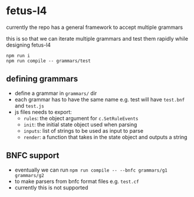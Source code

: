 # fetus-l4

currently the repo has a general framework to accept multiple grammars

this is so that we can iterate multiple grammars and test them rapidly while designing fetus-l4

```
npm run i
npm run compile -- grammars/test
```

## defining grammars

- define a grammar in `grammars/` dir
- each grammar has to have the same name e.g. test will have `test.bnf` and `test.js`
- js files needs to export:
    - `rules`: the object argument for `c.SetRuleEvents`
    - `init`: the initial state object used when parsing
    - `inputs`: list of strings to be used as input to parse
    - `render`: a function that takes in the state object and outputs a string

## BNFC support

- eventually we can run `npm run compile -- --bnfc grammars/g1 grammars/g2`
- to make parsers from bnfc format files e.g. `test.cf`
- currently this is not supported
